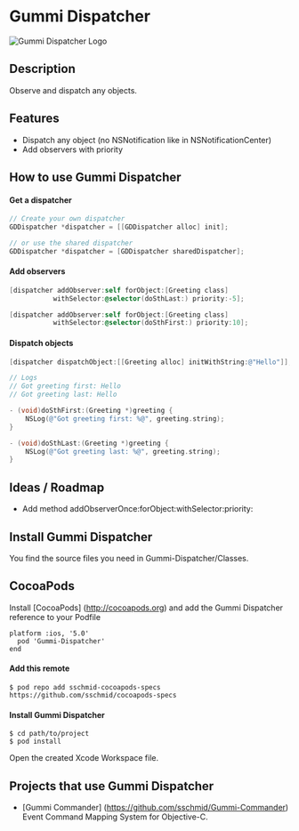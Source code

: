 # Gummi Dispatcher
![Gummi Dispatcher Logo](http://sschmid.com/Libs/Gummi-Dispatcher/Gummi-Dispatcher-128.png)

## Description
Observe and dispatch any objects.

## Features
* Dispatch any object (no NSNotification like in NSNotificationCenter)
* Add observers with priority

## How to use Gummi Dispatcher
#### Get a dispatcher
```objective-c
// Create your own dispatcher
GDDispatcher *dispatcher = [[GDDispatcher alloc] init];

// or use the shared dispatcher
GDDispatcher *dispatcher = [GDDispatcher sharedDispatcher];
```

#### Add observers
```objective-c
[dispatcher addObserver:self forObject:[Greeting class]
           withSelector:@selector(doSthLast:) priority:-5];

[dispatcher addObserver:self forObject:[Greeting class]
           withSelector:@selector(doSthFirst:) priority:10];
```
#### Dispatch objects
```objective-c
[dispatcher dispatchObject:[[Greeting alloc] initWithString:@"Hello"]];

// Logs
// Got greeting first: Hello
// Got greeting last: Hello
```

```objective-c
- (void)doSthFirst:(Greeting *)greeting {
    NSLog(@"Got greeting first: %@", greeting.string);
}

- (void)doSthLast:(Greeting *)greeting {
    NSLog(@"Got greeting last: %@", greeting.string);
}
```

## Ideas / Roadmap
* Add method addObserverOnce:forObject:withSelector:priority:

## Install Gummi Dispatcher
You find the source files you need in Gummi-Dispatcher/Classes.

## CocoaPods
Install [CocoaPods] (http://cocoapods.org) and add the Gummi Dispatcher reference to your Podfile
```
platform :ios, '5.0'
  pod 'Gummi-Dispatcher'
end
```

#### Add this remote
```
$ pod repo add sschmid-cocoapods-specs https://github.com/sschmid/cocoapods-specs
```

#### Install Gummi Dispatcher
```
$ cd path/to/project
$ pod install
```
Open the created Xcode Workspace file.

## Projects that use Gummi Dispatcher
* [Gummi Commander] (https://github.com/sschmid/Gummi-Commander) Event Command Mapping System for Objective-C.
